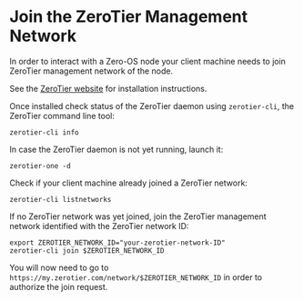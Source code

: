 # Join the ZeroTier Management Network

In order to interact with a Zero-OS node your client machine needs to join ZeroTier management network of the node.

See the [ZeroTier website](https://zerotier.com/) for installation instructions.

Once installed check status of the ZeroTier daemon using `zerotier-cli`, the ZeroTier command line tool:
```shell
zerotier-cli info
```

In case the ZeroTier daemon is not yet running, launch it:
```shell
zerotier-one -d
```

Check if your client machine already joined a ZeroTier network:
```shell
zerotier-cli listnetworks
```

If no ZeroTier network was yet joined, join the ZeroTier management network identified with the ZeroTier network ID:
```shell
export ZEROTIER_NETWORK_ID="your-zerotier-network-ID"
zerotier-cli join $ZEROTIER_NETWORK_ID
```

You will now need to go to `https://my.zerotier.com/network/$ZEROTIER_NETWORK_ID` in order to authorize the join request.
